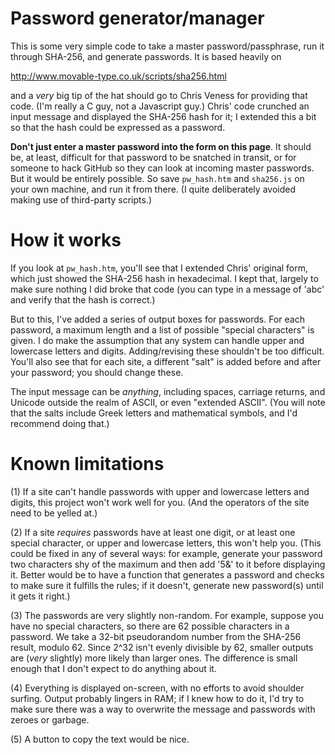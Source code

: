 # Password generator/manager

This is some very simple code to take a master password/passphrase,  run
it through SHA-256,  and generate passwords.  It is based heavily on

http://www.movable-type.co.uk/scripts/sha256.html

and a *very* big tip of the hat should go to Chris Veness for providing
that code.  (I'm really a C guy,  not a Javascript guy.)  Chris' code
crunched an input message and displayed the SHA-256 hash for it;  I
extended this a bit so that the hash could be expressed as a password.

**Don't just enter a master password into the form on this page**.  It should
be,  at least,  difficult for that password to be snatched in transit,  or
for someone to hack GitHub so they can look at incoming master passwords.
But it would be entirely possible.  So save `pw_hash.htm` and `sha256.js`
on your own machine,  and run it from there.  (I quite deliberately avoided
making use of third-party scripts.)

# How it works

If you look at `pw_hash.htm`,  you'll see that I extended Chris' original
form,  which just showed the SHA-256 hash in hexadecimal.  I kept that,
largely to make sure nothing I did broke that code (you can type in a
message of 'abc' and verify that the hash is correct.)

But to this,  I've added a series of output boxes for passwords.  For each
password,  a maximum length and a list of possible "special characters" is
given.  I do make the assumption that any system can handle upper and lowercase
letters and digits.  Adding/revising these shouldn't be too difficult.  You'll
also see that for each site,  a different "salt" is added before and after
your password;  you should change these.

The input message can be *anything*,  including spaces,  carriage returns,
and Unicode outside the realm of ASCII,  or even "extended ASCII".  (You will
note that the salts include Greek letters and mathematical symbols,  and
I'd recommend doing that.)

# Known limitations

(1) If a site can't handle passwords with upper and lowercase letters and
digits,  this project won't work well for you.  (And the operators of the
site need to be yelled at.)

(2) If a site *requires* passwords have at least one digit,  or at least one special
character,  or upper and lowercase letters,  this won't help you.  (This
could be fixed in any of several ways:  for example,  generate your password
two characters shy of the maximum and then add '5&' to it before displaying it.
Better would be to have a function that generates a password and checks to
make sure it fulfills the rules;  if it doesn't,  generate new password(s)
until it gets it right.)

(3) The passwords are very slightly non-random.  For example,  suppose you have
no special characters,  so there are 62 possible characters in a password.
We take a 32-bit pseudorandom number from the SHA-256 result,  modulo 62.
Since 2^32 isn't evenly divisible by 62,  smaller outputs are (*very* slightly)
more likely than larger ones.  The difference is small enough that I don't
expect to do anything about it.

(4) Everything is displayed on-screen,  with no efforts to avoid shoulder
surfing.  Output probably lingers in RAM;  if I knew how to do it,  I'd
try to make sure there was a way to overwrite the message and passwords
with zeroes or garbage.

(5) A button to copy the text would be nice.
